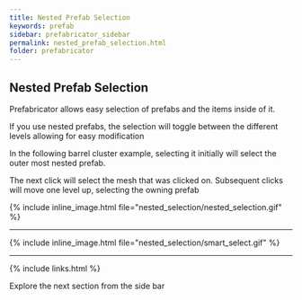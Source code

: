```yaml
---
title: Nested Prefab Selection
keywords: prefab
sidebar: prefabricator_sidebar
permalink: nested_prefab_selection.html
folder: prefabricator
---
```


## Nested Prefab Selection

Prefabricator allows easy selection of prefabs and the items inside of it.    

If you use nested prefabs, the selection will toggle between the different levels allowing for easy modification

In the following barrel cluster example,  selecting it initially will select the outer most nested prefab. 

The next click will select the mesh that was clicked on. Subsequent clicks will move one level up, selecting the owning prefab

{% include inline_image.html file="nested_selection/nested_selection.gif" %}


---

{% include inline_image.html file="nested_selection/smart_select.gif" %}

---

{% include links.html %}

Explore the next section from the side bar



